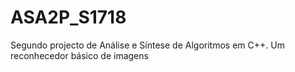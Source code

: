 # ASA2P_S1718

Segundo projecto de Análise e Síntese de Algoritmos em C++. Um reconhecedor básico de imagens
